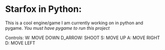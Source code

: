 # Starfox in Python:
This is a cool engine/game I am currently working on in python and pygame. *You must have pygame to run this project*

Controls:   W: MOVE DOWN  D_ARROW: SHOOT
            S: MOVE UP
            A: MOVE RIGHT
            D: MOVE LEFT
    
